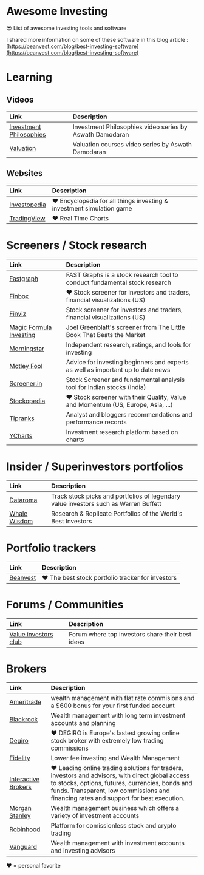 # Awesome Investing

😎 List of awesome investing tools and software

I shared more information on some of these software in this blog article : [https://beanvest.com/blog/best-investing-software](https://beanvest.com/blog/best-investing-software)

# Learning

## Videos

| Link          | Description   |
|:--------------|:--------------|
|[Investment Philosophies](https://www.youtube.com/watch?v=h37fJcDjjWg&list=PLUkh9m2BorqlDJlnBXUaJaMRNE7UDckn6&ab_channel=AswathDamodaran)|Investment Philosophies video series by Aswath Damodaran|
|[Valuation](https://www.youtube.com/watch?v=znmQ7oMiQrM&list=PLUkh9m2BorqnKWu0g5ZUps_CbQ-JGtbI9&ab_channel=AswathDamodaran)|Valuation courses video series by Aswath Damodaran|

## Websites

| Link          | Description   |
|:--------------|:--------------|
|[Investopedia](https://www.investopedia.com/)|❤️ Encyclopedia for all things investing & investment simulation game|
|[TradingView](https://www.tradingview.com/chart)|❤️ Real Time Charts|

# Screeners / Stock research

| Link          | Description   |
|:--------------|:--------------|
|[Fastgraph](https://www.fastgraphs.com/)|FAST Graphs is a stock research tool to conduct fundamental stock research|
|[Finbox](https://finbox.com/)|❤️ Stock screener for investors and traders, financial visualizations (US)|
|[Finviz](https://finviz.com/)|Stock screener for investors and traders, financial visualizations (US)|
|[Magic Formula Investing](https://www.magicformulainvesting.com/)|Joel Greenblatt's screener from The Little Book That Beats the Market|
|[Morningstar](https://www.morningstar.com/)| Independent research, ratings, and tools for investing|
|[Motley Fool](https://www.fool.com/)|Advice for investing beginners and experts as well as important up to date news|
|[Screener.in](https://www.screener.in/)|Stock Screener and fundamental analysis tool for Indian stocks (India)|
|[Stockopedia](https://www.stockopedia.com/)|❤️ Stock screener with their Quality, Value and Momentum (US, Europe, Asia, ...)|
|[Tipranks](https://www.tipranks.com/)|Analyst and bloggers recommendations and performance records|
|[YCharts](https://ycharts.com/)|Investment research platform based on charts|


# Insider / Superinvestors portfolios

| Link          | Description   |
|:--------------|:--------------|
|[Dataroma](https://www.dataroma.com/)|Track stock picks and portfolios of legendary value investors such as Warren Buffett|
|[Whale Wisdom](https://whalewisdom.com/)|Research & Replicate Portfolios of the World's Best Investors|

# Portfolio trackers

| Link          | Description   |
|:--------------|:--------------|
|[Beanvest](https://beanvest.com/)|❤️ The best stock portfolio tracker for investors|


# Forums / Communities

| Link          | Description   |
|:--------------|:--------------|
|[Value investors club](https://www.valueinvestorsclub.com/)|Forum where top investors share their best ideas  |


# Brokers

| Link          | Description   |
|:--------------|:--------------|
|[Ameritrade](https://www.tdameritrade.com/home.page)|wealth management with flat rate commisions and a $600 bonus for your first funded account
|[Blackrock](https://www.blackrock.com/investing)|Wealth management with long term investment accounts and planning|
|[Degiro](https://www.degiro.com/)|❤️ DEGIRO is Europe's fastest growing online stock broker with extremely low trading commissions|
|[Fidelity](https://www.fidelity.com/)|Lower fee investing and Wealth Management|
|[Interactive Brokers](https://www.interactivebrokers.co.uk)|❤️ Leading online trading solutions for traders, investors and advisors, with direct global access to stocks, options, futures, currencies, bonds and funds. Transparent, low commissions and financing rates and support for best execution.|
|[Morgan Stanley](https://www.morganstanley.com)|Wealth management business which offers a variety of investment accounts|
|[Robinhood](https://robinhood.com/)|Platform for comissionless stock and crypto trading|
|[Vanguard](https://investor.vanguard.com/home/)|Wealth management with investment accounts and investing advisors


❤️ = personal favorite


